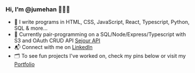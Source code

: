 ### Hi, I’m @jumehan 👩🏻‍💻

- 📝 I write programs in HTML, CSS, JavaScript, React, Typescript, Python, SQL & more...
- 📓 Currently pair-programming on a SQL/Node/Express/Typescript with S3 and OAuth CRUD API [Sejour API](https://github.com/marshall-buck/sejour-be)
- 📬 Connect with me on [LinkedIn](https://www.linkedin.com/in/juliemenghan/)
- 🗂️ To see fun projects I've worked on, check my pins below or visit my [Portfolio](https://juliehan.me/)

<!---
jumehan/jumehan is a ✨ special ✨ repository because its `README.md` (this file) appears on your GitHub profile.
You can click the Preview link to take a look at your changes.
--->

